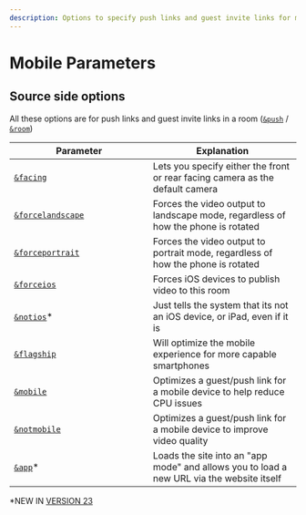 ```yaml
---
description: Options to specify push links and guest invite links for mobile phones
---
```


# Mobile Parameters

## Source side options

All these options are for push links and guest invite links in a room ([`&push`](../../source-settings/push.md) / [`&room`](../../general-settings/room.md))

<table><thead><tr><th width="228">Parameter</th><th>Explanation</th></tr></thead><tbody><tr><td><a href="and-facing.md"><code>&#x26;facing</code></a></td><td>Lets you specify either the front or rear facing camera as the default camera</td></tr><tr><td><a href="and-forcelandscape.md"><code>&#x26;forcelandscape</code></a></td><td>Forces the video output to landscape mode, regardless of how the phone is rotated</td></tr><tr><td><a href="and-forceportrait.md"><code>&#x26;forceportrait</code></a></td><td>Forces the video output to portrait mode, regardless of how the phone is rotated</td></tr><tr><td><a href="and-forceios.md"><code>&#x26;forceios</code></a></td><td>Forces iOS devices to publish video to this room</td></tr><tr><td><a href="and-notios.md"><code>&#x26;notios</code></a>*</td><td>Just tells the system that its not an iOS device, or iPad, even if it is</td></tr><tr><td><a href="../upcoming-parameters/and-flagship.md"><code>&#x26;flagship</code></a></td><td>Will optimize the mobile experience for more capable smartphones</td></tr><tr><td><a href="../upcoming-parameters/and-mobile.md"><code>&#x26;mobile</code></a></td><td>Optimizes a guest/push link for a mobile device to help reduce CPU issues</td></tr><tr><td><a href="../upcoming-parameters/and-notmobile.md"><code>&#x26;notmobile</code></a></td><td>Optimizes a guest/push link for a mobile device to improve video quality</td></tr><tr><td><a href="and-app.md"><code>&#x26;app</code></a>*</td><td>Loads the site into an "app mode" and allows you to load a new URL via the website itself</td></tr></tbody></table>

\*NEW IN [VERSION 23](../../releases/v23.md)
